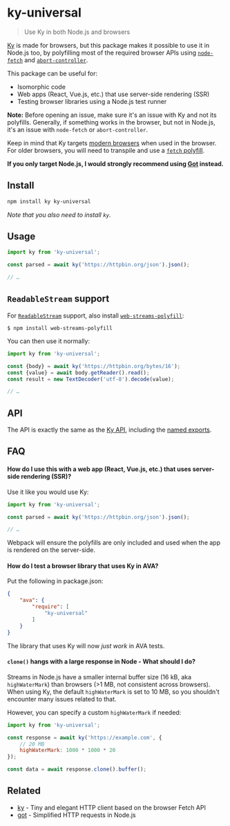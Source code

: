 # ky-universal

> Use Ky in both Node.js and browsers

[Ky](https://github.com/sindresorhus/ky) is made for browsers, but this package makes it possible to use it in Node.js too, by polyfilling most of the required browser APIs using [`node-fetch`](https://github.com/bitinn/node-fetch) and [`abort-controller`](https://github.com/mysticatea/abort-controller).

This package can be useful for:
- Isomorphic code
- Web apps (React, Vue.js, etc.) that use server-side rendering (SSR)
- Testing browser libraries using a Node.js test runner

**Note:** Before opening an issue, make sure it's an issue with Ky and not its polyfills. Generally, if something works in the browser, but not in Node.js, it's an issue with `node-fetch` or `abort-controller`.

Keep in mind that Ky targets [modern browsers](https://github.com/sindresorhus/ky#browser-support) when used in the browser. For older browsers, you will need to transpile and use a [`fetch` polyfill](https://github.com/github/fetch).

**If you only target Node.js, I would strongly recommend using [Got](https://github.com/sindresorhus/got) instead.**

## Install

```sh
npm install ky ky-universal
```

*Note that you also need to install `ky`.*

## Usage

```js
import ky from 'ky-universal';

const parsed = await ky('https://httpbin.org/json').json();

// …
```

## `ReadableStream` support

For [`ReadableStream`](https://developer.mozilla.org/en-US/docs/Web/API/ReadableStream) support, also install [`web-streams-polyfill`](https://github.com/MattiasBuelens/web-streams-polyfill):

```
$ npm install web-streams-polyfill
```

You can then use it normally:

```js
import ky from 'ky-universal';

const {body} = await ky('https://httpbin.org/bytes/16');
const {value} = await body.getReader().read();
const result = new TextDecoder('utf-8').decode(value);

// …
```

## API

The API is exactly the same as the [Ky API](https://github.com/sindresorhus/ky#api), including the [named exports](https://github.com/sindresorhus/ky#httperror).

## FAQ

#### How do I use this with a web app (React, Vue.js, etc.) that uses server-side rendering (SSR)?

Use it like you would use Ky:

```js
import ky from 'ky-universal';

const parsed = await ky('https://httpbin.org/json').json();

// …
```

Webpack will ensure the polyfills are only included and used when the app is rendered on the server-side.

#### How do I test a browser library that uses Ky in AVA?

Put the following in package.json:

```json
{
	"ava": {
		"require": [
			"ky-universal"
		]
	}
}
```

The library that uses Ky will now *just work* in AVA tests.

#### `clone()` hangs with a large response in Node - What should I do?

Streams in Node.js have a smaller internal buffer size (16 kB, aka `highWaterMark`) than browsers (>1 MB, not consistent across browsers). When using Ky, the default `highWaterMark` is set to 10 MB, so you shouldn't encounter many issues related to that.

However, you can specify a custom `highWaterMark` if needed:

```js
import ky from 'ky-universal';

const response = await ky('https://example.com', {
	// 20 MB
	highWaterMark: 1000 * 1000 * 20
});

const data = await response.clone().buffer();
```

## Related

- [ky](https://github.com/sindresorhus/ky) - Tiny and elegant HTTP client based on the browser Fetch API
- [got](https://github.com/sindresorhus/got) - Simplified HTTP requests in Node.js

